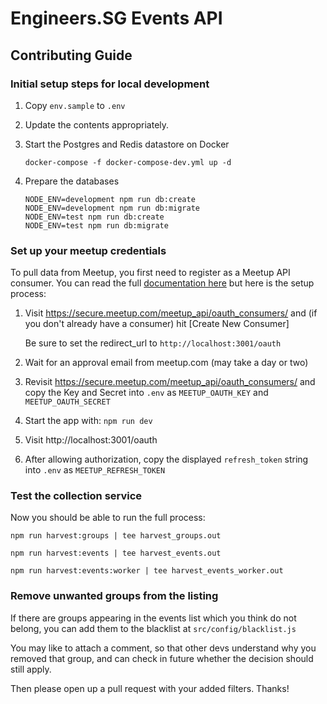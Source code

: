 # Engineers.SG Events API

## Contributing Guide

### Initial setup steps for local development

1. Copy `env.sample` to `.env`
2. Update the contents appropriately.
3. Start the Postgres and Redis datastore on Docker

    ```
    docker-compose -f docker-compose-dev.yml up -d
    ```

4. Prepare the databases

    ```
    NODE_ENV=development npm run db:create
    NODE_ENV=development npm run db:migrate
    NODE_ENV=test npm run db:create
    NODE_ENV=test npm run db:migrate
    ```
### Set up your meetup credentials

To pull data from Meetup, you first need to register as a Meetup API consumer. You can read the full [documentation here](https://www.meetup.com/meetup_api/auth/) but here is the setup process:

1. Visit https://secure.meetup.com/meetup_api/oauth_consumers/ and (if you don't already have a consumer) hit [Create New Consumer]

   Be sure to set the redirect_url to `http://localhost:3001/oauth`

2. Wait for an approval email from meetup.com (may take a day or two)

3. Revisit https://secure.meetup.com/meetup_api/oauth_consumers/ and copy the Key and Secret into `.env` as `MEETUP_OAUTH_KEY` and `MEETUP_OAUTH_SECRET`

4. Start the app with: `npm run dev`

5. Visit http://localhost:3001/oauth

6. After allowing authorization, copy the displayed `refresh_token` string into `.env` as `MEETUP_REFRESH_TOKEN`

### Test the collection service

Now you should be able to run the full process:

```
npm run harvest:groups | tee harvest_groups.out

npm run harvest:events | tee harvest_events.out

npm run harvest:events:worker | tee harvest_events_worker.out
```

### Remove unwanted groups from the listing

If there are groups appearing in the events list which you think do not belong, you can add them to the blacklist at `src/config/blacklist.js`

You may like to attach a comment, so that other devs understand why you removed that group, and can check in future whether the decision should still apply.

Then please open up a pull request with your added filters. Thanks!
